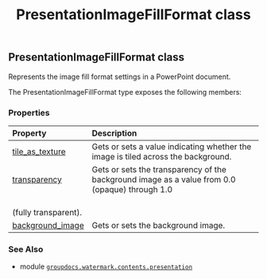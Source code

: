 ﻿---
title: PresentationImageFillFormat class
second_title: GroupDocs.Watermark for Python via .NET API References
description: 
type: docs
url: /python-net/groupdocs.watermark.contents.presentation/presentationimagefillformat/
is_root: false
weight: 90
---

## PresentationImageFillFormat class

Represents the image fill format settings in a PowerPoint document.



The PresentationImageFillFormat type exposes the following members:

### Properties
| Property | Description |
| :- | :- |
| [tile_as_texture](/watermark/python-net/groupdocs.watermark.contents.presentation/presentationimagefillformat/tile_as_texture) | Gets or sets a value indicating whether the image is tiled across the background. |
| [transparency](/watermark/python-net/groupdocs.watermark.contents.presentation/presentationimagefillformat/transparency) | Gets or sets the transparency of the background image as a value from 0.0 (opaque) through 1.0<br/>(fully transparent). |
| [background_image](/watermark/python-net/groupdocs.watermark.contents.presentation/presentationimagefillformat/background_image) | Gets or sets the background image. |



### See Also
* module [`groupdocs.watermark.contents.presentation`](..)
